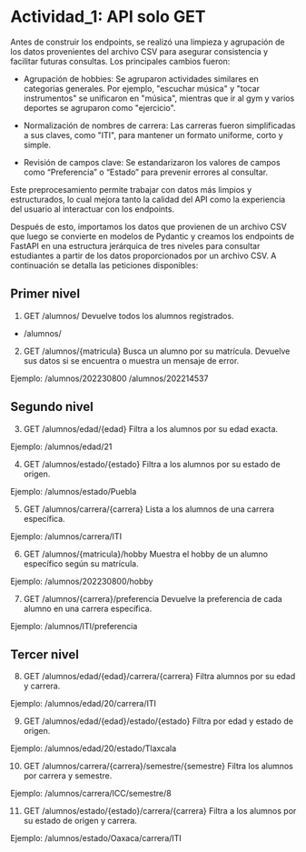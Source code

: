 # Actividad_1: API solo GET

Antes de construir los endpoints, se realizó una limpieza y agrupación de los datos provenientes del archivo CSV para asegurar consistencia y facilitar futuras consultas. Los principales cambios fueron:

- Agrupación de hobbies: Se agruparon actividades similares en categorías generales. Por ejemplo, "escuchar música" y "tocar instrumentos" se unificaron en "música", mientras que ir al  gym y varios deportes se agruparon como "ejercicio".

- Normalización de nombres de carrera: Las carreras fueron simplificadas a sus claves, como "ITI", para mantener un formato uniforme, corto y simple.

- Revisión de campos clave: Se estandarizaron los valores de campos como “Preferencia” o “Estado” para prevenir errores al consultar.

Este preprocesamiento permite trabajar con datos más limpios y estructurados, lo cual mejora tanto la calidad del API como la experiencia del usuario al interactuar con los endpoints. 

Después de esto, importamos los datos que provienen de un archivo CSV que luego se convierte en modelos de Pydantic y creamos los endpoints de FastAPI en una estructura jerárquica de tres niveles para consultar estudiantes a partir de los datos proporcionados por un archivo CSV. A continuación se detalla las peticiones disponibles:

## Primer nivel

1. GET /alumnos/
Devuelve todos los alumnos registrados.

- /alumnos/

2. GET /alumnos/{matricula}
Busca un alumno por su matrícula.
Devuelve sus datos si se encuentra o muestra un mensaje de error.

Ejemplo:
/alumnos/202230800
/alumnos/202214537

## Segundo nivel

3. GET /alumnos/edad/{edad}
Filtra a los alumnos por su edad exacta.

Ejemplo: /alumnos/edad/21

4. GET /alumnos/estado/{estado}
Filtra a los alumnos por su estado de origen.

Ejemplo: /alumnos/estado/Puebla

5. GET /alumnos/carrera/{carrera}
Lista a los alumnos de una carrera específica.

Ejemplo: /alumnos/carrera/ITI

6. GET /alumnos/{matricula}/hobby
Muestra el hobby de un alumno específico según su matrícula.

Ejemplo: /alumnos/202230800/hobby

7. GET /alumnos/{carrera}/preferencia
Devuelve la preferencia de cada alumno en una carrera específica.

Ejemplo: /alumnos/ITI/preferencia

## Tercer nivel

8. GET /alumnos/edad/{edad}/carrera/{carrera}
Filtra alumnos por su edad y carrera.

Ejemplo: /alumnos/edad/20/carrera/ITI

9. GET /alumnos/edad/{edad}/estado/{estado}
Filtra por edad y estado de origen.

Ejemplo: /alumnos/edad/20/estado/Tlaxcala

10. GET /alumnos/carrera/{carrera}/semestre/{semestre}
Filtra los alumnos por carrera y semestre.

Ejemplo: /alumnos/carrera/ICC/semestre/8

11. GET /alumnos/estado/{estado}/carrera/{carrera}
Filtra a los alumnos por su estado de origen y carrera.

Ejemplo: /alumnos/estado/Oaxaca/carrera/ITI


